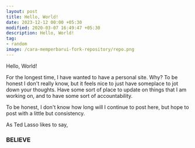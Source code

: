 ```yaml
---
layout: post
title: Hello, World!
date: 2023-12-12 00:00 +05:30
modified: 2020-03-07 16:49:47 +05:30
description: Hello, World!
tag:
- random
image: /cara-memperbarui-fork-repository/repo.png
---
```


Hello, World!

For the longest time, I have wanted to have a personal site. Why? To be honest I don't really know, but it feels nice to just have someplace to jot down your thoughts. Have some sort of place to update on things that I am working on, and to have some sort of accountability.

To be honest, I don't know how long will I continue to post here, but hope to post with a little but consistency.

As Ted Lasso likes to say,

### BELIEVE